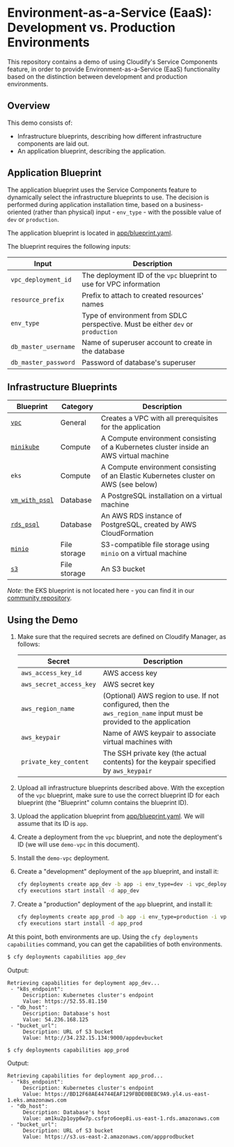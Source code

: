 # Environment-as-a-Service (EaaS): Development vs. Production Environments

This repository contains a demo of using Cloudify's Service Components feature, in order
to provide Environment-as-a-Service (EaaS) functionality based on the distinction between
development and production environments.

## Overview

This demo consists of:

* Infrastructure blueprints, describing how different infrastructure components are laid out.
* An application blueprint, describing the application.

## Application Blueprint

The application blueprint uses the Service Components feature to dynamically select the infrastructure
blueprints to use. The decision is performed during application installation time, based on a business-oriented
(rather than physical) input - `env_type` - with the possible value of `dev` or `production`.

The application blueprint is located in [app/blueprint.yaml](app/blueprint.yaml).

The blueprint requires the following inputs:

| Input | Description |
|-------|-------------|
| `vpc_deployment_id` | The deployment ID of the `vpc` blueprint to use for VPC information |
| `resource_prefix` | Prefix to attach to created resources' names |
| `env_type` | Type of environment from SDLC perspective. Must be either `dev` or `production` |
| `db_master_username` | Name of superuser account to create in the database |
| `db_master_password` | Password of database's superuser |

## Infrastructure Blueprints

| Blueprint | Category | Description
|-----------|----------|------------
| [`vpc`](infra/vpc/) | General | Creates a VPC with all prerequisites for the application
| [`minikube`](infra/dev/minikube/) | Compute | A Compute environment consisting of a Kubernetes cluster inside an AWS virtual machine
| `eks` | Compute | A Compute environment consisting of an Elastic Kubernetes cluster on AWS (see below)
| [`vm_with_psql`](infra/dev/vm_with_psql/) | Database | A PostgreSQL installation on a virtual machine
| [`rds_psql`](infra/prod/rds_psql/) | Database | An AWS RDS instance of PostgreSQL, created by AWS CloudFormation
| [`minio`](infra/dev/minio/) | File storage | S3-compatible file storage using `minio` on a virtual machine
| [`s3`](infra/prod/s3/) | File storage | An S3 bucket

*Note*: the EKS blueprint is not located here - you can find it in our [community repository](https://github.com/cloudify-community/blueprint-examples/tree/master/kubernetes/aws-eks).

## Using the Demo

1. Make sure that the required secrets are defined on Cloudify Manager, as follows:

   |Secret|Description|
   |------|-----------|
   | `aws_access_key_id` | AWS access key |
   | `aws_secret_access_key` | AWS secret key |
   | `aws_region_name` | (Optional) AWS region to use. If not configured, then the `aws_region_name` input must be provided to the application |
   | `aws_keypair` | Name of AWS keypair to associate virtual machines with |
   | `private_key_content` | The SSH private key (the actual contents) for the keypair specified by `aws_keypair` |

2. Upload all infrastructure blueprints described above. With the exception of the `vpc` blueprint,
   make sure to use the correct blueprint ID for each blueprint (the "Blueprint" column
   contains the blueprint ID).

3. Upload the application blueprint from [app/blueprint.yaml](app/blueprint.yaml). We will assume that its
   ID is `app`.
   
4. Create a deployment from the `vpc` blueprint, and note the deployment's ID (we will use `demo-vpc` in this document).

5. Install the `demo-vpc` deployment.

6. Create a "development" deployment of the `app` blueprint, and install it:

   ```bash
   cfy deployments create app_dev -b app -i env_type=dev -i vpc_deployment_id=demo-vpc -i resource_prefix=appdev -i db_master_username=psqladmin -i db_master_password=MyTestPa33w0rd!
   cfy executions start install -d app_dev
   ```

7. Create a "production" deployment of the `app` blueprint, and install it:

   ```bash
   cfy deployments create app_prod -b app -i env_type=production -i vpc_deployment_id=demo-vpc -i resource_prefix=appprod -i db_master_username=psqladmin -i db_master_password=MyTestPa33w0rd!
   cfy executions start install -d app_prod
   ```

At this point, both environments are up. Using the `cfy deployments capabilities` command, you can get the
capabilities of both environments.

```bash
$ cfy deployments capabilities app_dev
```

Output:

```
Retrieving capabilities for deployment app_dev...
 - "k8s_endpoint":
     Description: Kubernetes cluster's endpoint
     Value: https://52.55.81.150
 - "db_host":
     Description: Database's host
     Value: 54.236.168.125
 - "bucket_url":
     Description: URL of S3 bucket
     Value: http://34.232.15.134:9000/appdevbucket
```

```bash
$ cfy deployments capabilities app_prod
```

Output:

```
Retrieving capabilities for deployment app_prod...
 - "k8s_endpoint":
     Description: Kubernetes cluster's endpoint
     Value: https://BD12F68AE44744EAF129FBDE0BEBC9A9.yl4.us-east-1.eks.amazonaws.com
 - "db_host":
     Description: Database's host
     Value: am1ku2p1oyp6w7p.csfpro6oep8i.us-east-1.rds.amazonaws.com
 - "bucket_url":
     Description: URL of S3 bucket
     Value: https://s3.us-east-2.amazonaws.com/appprodbucket
```
